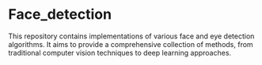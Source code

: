 # Face_detection
This repository contains implementations of various face and eye detection algorithms. It aims to provide a comprehensive collection of methods, from traditional computer vision techniques to deep learning approaches.
